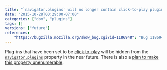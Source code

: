```yaml
---
title: "`navigator.plugins` will no longer contain click-to-play plugins"
date: "2015-10-28T00:29:00-07:00"
categories: ["dom", "plugins"]
tags: []
versions: ["future"]
references:
    "https://bugzilla.mozilla.org/show_bug.cgi?id=1186948": "Bug 1186948 - remove plugins that are click-to-play from navigator.plugins"
---
```

Plug-ins that have been set to be [click-to-play](https://support.mozilla.org/en-US/kb/why-do-i-have-click-activate-plugins) will be hidden from the [`navigator.plugins`](https://developer.mozilla.org/en-US/docs/Web/API/NavigatorPlugins/plugins) property in the near future. There is also a [plan to make this property unenumerable](https://www.fxsitecompat.com/en-US/docs/2015/navigator-plugins-will-no-longer-be-enumerable/).
